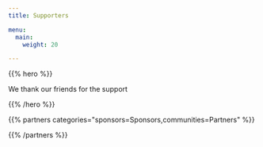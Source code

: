 ```yaml
---
title: Supporters

menu:
  main:
    weight: 20

---
```


{{% hero %}}

We thank our friends for the support

{{% /hero %}}


<!-- Parteners list -->

{{% partners categories="sponsors=Sponsors,communities=Partners" %}}

{{% /partners %}}
